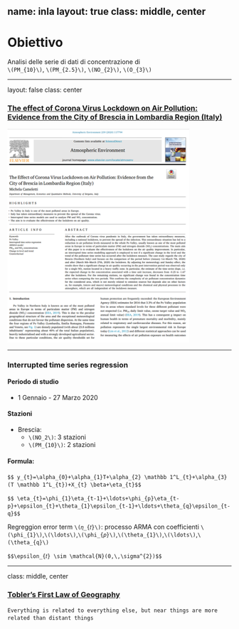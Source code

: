 name: inla
layout: true
class: middle, center
---
# Obiettivo 

Analisi  delle  serie  di  dati  di  concentrazione  di <br> `\(PM_{10}\)`,  `\(PM_{2.5}\)`,  `\(NO_{2}\)`, `\(O_{3}\)`

---

layout: false
class: center

### [The effect of Corona Virus Lockdown on Air Pollution: Evidence from the City of Brescia in Lombardia Region (Italy)](https://www.sciencedirect.com/science/article/pii/S1352231020305288)

<img src="img/paper.png" style="height: 480px;"/>

---

### Interrupted time series regression

#### Periodo di studio 

- 1 Gennaio - 27 Marzo 2020

#### Stazioni

- Brescia:
  - `\(NO_2\)`: 3 stazioni
  - `\(PM_{10}\)`: 2 stazioni
  
#### Formula:
  
`$$ y_{t}=\alpha_{0}+\alpha_{1}T+\alpha_{2} \mathbb 1^L_{t}+\alpha_{3}(T \mathbb 1^L_{t})+X_{t} \beta+\eta_{t}$$`

`$$ \eta_{t}=\phi_{1}\eta_{t-1}+\ldots+\phi_{p}\eta_{t-p}+\epsilon_{t}+\theta_{1}\epsilon_{t-1}+\ldots+\theta_{q}\epsilon_{t-q}$$`

Regreggion error term `\(𝜂_{𝑡}\)`: processo ARMA con coefficienti `\(\phi_{1}\)`,`\(\ldots\)`,`\(\phi_{𝑝}\)`,`\(\theta_{1}\)`,`\(\ldots\)`,`\(\theta_{q}\)`  

`$$\epsilon_{𝑡} \sim \mathcal{N}(0,\,\sigma^{2})$$`

---
class: middle, center

### [Tobler’s First Law of Geography](https://en.wikipedia.org/wiki/Tobler%27s_first_law_of_geography)

```Everything is related to everything else, but near things are more related than distant things``` 

 

